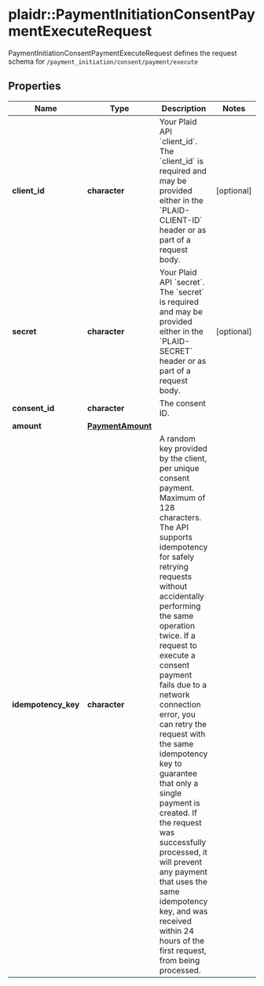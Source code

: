 # plaidr::PaymentInitiationConsentPaymentExecuteRequest

PaymentInitiationConsentPaymentExecuteRequest defines the request schema for `/payment_initiation/consent/payment/execute`

## Properties
Name | Type | Description | Notes
------------ | ------------- | ------------- | -------------
**client_id** | **character** | Your Plaid API &#x60;client_id&#x60;. The &#x60;client_id&#x60; is required and may be provided either in the &#x60;PLAID-CLIENT-ID&#x60; header or as part of a request body. | [optional] 
**secret** | **character** | Your Plaid API &#x60;secret&#x60;. The &#x60;secret&#x60; is required and may be provided either in the &#x60;PLAID-SECRET&#x60; header or as part of a request body. | [optional] 
**consent_id** | **character** | The consent ID. | 
**amount** | [**PaymentAmount**](PaymentAmount.md) |  | 
**idempotency_key** | **character** | A random key provided by the client, per unique consent payment. Maximum of 128 characters.  The API supports idempotency for safely retrying requests without accidentally performing the same operation twice. If a request to execute a consent payment fails due to a network connection error, you can retry the request with the same idempotency key to guarantee that only a single payment is created. If the request was successfully processed, it will prevent any payment that uses the same idempotency key, and was received within 24 hours of the first request, from being processed. | 



